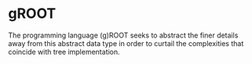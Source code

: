 # gROOT

The programming language (g)ROOT seeks to abstract the finer details away from this abstract data type in order to curtail the complexities that coincide with tree implementation.